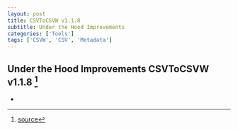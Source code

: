 ```yaml
---
layout: post
title: CSVToCSVW v1.1.8
subtitle: Under the Hood Improvements
categories: ['Tools']
tags: ['CSVW', 'CSV', 'Metadata']
---
```


## Under the Hood Improvements CSVToCSVW v1.1.8 [^fn1]

-

[^fn1]: [source](https://github.com/Mat-O-Lab/CSVtoCSVW/releases/tag/v1.1.8)